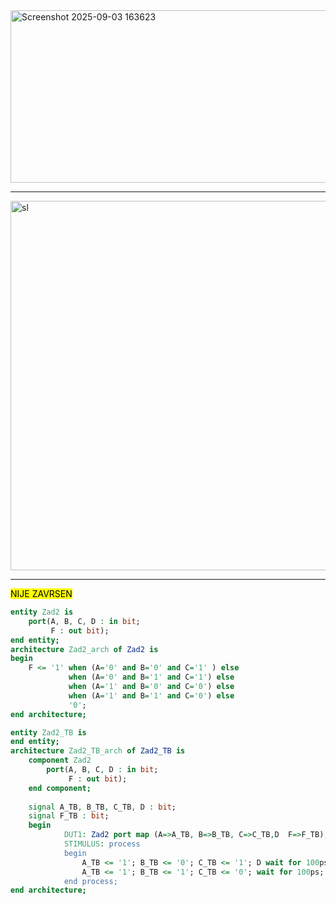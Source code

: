 <img width="784" height="276" alt="Screenshot 2025-09-03 163623" src="https://github.com/user-attachments/assets/ec46b54c-d862-4929-a37d-0299f908263b" />

---

<img width="792" height="591" alt="sl" src="https://github.com/user-attachments/assets/dda82863-dd3b-4983-b5d8-d7d094719b7b" />

---

<mark>NIJE ZAVRSEN</mark>

```vhdl
entity Zad2 is
	port(A, B, C, D : in bit;
	     F : out bit);
end entity;
architecture Zad2_arch of Zad2 is
begin
	F <= '1' when (A='0' and B='0' and C='1' ) else
			 when (A='0' and B='1' and C='1') else
			 when (A='1' and B='0' and C='0') else
			 when (A='1' and B='1' and C='0') else
			 '0';
end architecture;

entity Zad2_TB is
end entity;
architecture Zad2_TB_arch of Zad2_TB is
	component Zad2
		port(A, B, C, D : in bit;
			 F : out bit);
	end component;
	
	signal A_TB, B_TB, C_TB, D : bit;
	signal F_TB : bit;
	begin
			DUT1: Zad2 port map (A=>A_TB, B=>B_TB, C=>C_TB,D  F=>F_TB);
			STIMULUS: process
			begin
				A_TB <= '1'; B_TB <= '0'; C_TB <= '1'; D wait for 100ps;
				A_TB <= '1'; B_TB <= '1'; C_TB <= '0'; wait for 100ps;
			end process;
end architecture;
```
